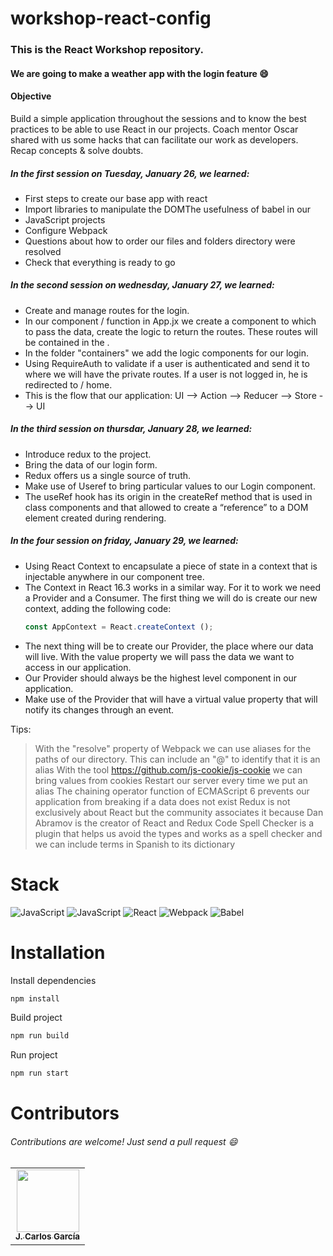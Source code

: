 # workshop-react-config

### This is the React Workshop repository.

#### We are going to make a weather app with the login feature :smile:

#### Objective

Build a simple application throughout the sessions and to know the best practices to be able to use React in our projects. 
Coach mentor Oscar shared with us some hacks that can facilitate our work as developers.
Recap concepts & solve doubts.  

##### In the first session on Tuesday, January 26, we learned:

- First steps to create our base app with react
- Import libraries to manipulate the DOMThe usefulness of babel in our 
- JavaScript projects
- Configure Webpack
- Questions about how to order our files and folders directory were resolved
- Check that everything is ready to go

##### In the second session on wednesday, January 27, we learned:

- Create and manage routes for the login.
- In our component / function in App.jx we create a component to which to pass the data, create the logic to return the routes. These routes will be contained in the <BrowseRouter>.
- In the folder "containers" we add the logic components for our login.
- Using RequireAuth to validate if a user is authenticated and send it to <RequireAuth> where we will have the private routes. If a user is not logged in, he is redirected to / home.
- This is the flow that our application: UI --> Action --> Reducer --> Store --> UI

##### In the third session on thursdar, January 28, we learned:

- Introduce redux to the project.
- Bring the data of our login form.
- Redux offers us a single source of truth.
- Make use of Useref to bring particular values to our Login component.
- The useRef hook has its origin in the createRef method that is used in class components and that allowed to create a “reference” to a DOM element created during rendering.

##### In the four session on friday, January 29, we learned:

- Using React Context to encapsulate a piece of state in a context that is injectable anywhere in our component tree.
- The Context in React 16.3 works in a similar way. For it to work we need a Provider and a Consumer. The first thing we will do is create our new context, adding the following code:
  ```javascript
  const AppContext = React.createContext ();
  ```
- The next thing will be to create our Provider, the place where our data will live. With the value property we will pass the data we want to access in our application.
- Our Provider should always be the highest level component in our application.
- Make use of the Provider that will have a virtual value property that will notify its changes through an event.

Tips:

> With the "resolve" property of Webpack we can use aliases for the paths of our directory. This can include an "@" to identify that it is an alias
> With the tool https://github.com/js-cookie/js-cookie we can bring values from cookies
> Restart our server every time we put an alias
> The chaining operator function of ECMAScript 6 prevents our application from breaking if a data does not exist
> Redux is not exclusively about React but the community associates it because Dan Abramov is the creator of React and Redux
> Code Spell Checker is a plugin that helps us avoid the types and works as a spell checker and we can include terms in Spanish to its dictionary

# Stack
![JavaScript](https://img.shields.io/badge/_-Platzi-292e33?style=flat-square&logo=platzi&logoColor=fff)
![JavaScript](https://img.shields.io/badge/_-JavaScript-292e33?style=flat-square&logo=javascript&logoColor=fff)
![React](https://img.shields.io/badge/_-React-292e33?style=flat-square&logo=React&logoColor=fff)
![Webpack](https://img.shields.io/badge/_-Webpack-292e33?style=flat-square&logo=webpack&logoColor=white)
![Babel](https://img.shields.io/badge/_-Babel-292e33?style=flat-square&logo=Babel&logoColor=white)

# Installation
Install dependencies
```bash
npm install
```
Build project
```bash
npm run build
```
Run project
```bash
npm run start
```

# Contributors
###### Contributions are welcome! Just send a pull request :smile: 

<table>
  <tr>
    <td align="center"><a href="https://jcmexdev-blog.herokuapp.com/"><img src="https://avatars.githubusercontent.com/u/24815945?v=4" width="100px;" alt=""/><br /><sub><b>J. Carlos García</b></sub></a></td>
  </tr>
</table>
